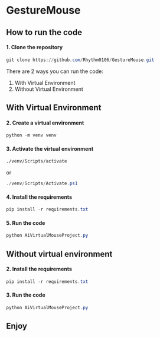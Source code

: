 # GestureMouse
## How to run the code

#### 1. Clone the repository

```powershell
git clone https://github.com/Rhythm0106/GestureMouse.git
```
 
There are 2 ways you can run the code:
1. With Virtual Environment
2. Without Virtual Environment
## With Virtual Environment
#### 2. Create a virtual environment
```powershell
python -m venv venv
```
#### 3. Activate the virtual environment
```cmd
./venv/Scripts/activate
```
or
```powershell
./venv/Scripts/Activate.ps1
```
#### 4. Install the requirements
```powershell
pip install -r requirements.txt
```
#### 5. Run the code
```powershell
python AiVirtualMouseProject.py
```

## Without virtual environment
#### 2. Install the requirements
```powershell
pip install -r requirements.txt
```
#### 3. Run the code
```powershell
python AiVirtualMouseProject.py
```

## Enjoy